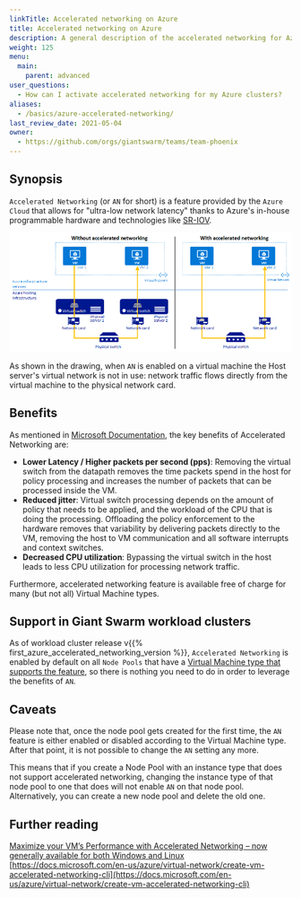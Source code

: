 ```yaml
---
linkTitle: Accelerated networking on Azure
title: Accelerated networking on Azure
description: A general description of the accelerated networking for Azure VMs feature and how it works on Giant Swarm clusters.
weight: 125
menu:
  main:
    parent: advanced
user_questions:
  - How can I activate accelerated networking for my Azure clusters?
aliases:
  - /basics/azure-accelerated-networking/
last_review_date: 2021-05-04
owner:
  - https://github.com/orgs/giantswarm/teams/team-phoenix
---
```


## Synopsis

`Accelerated Networking` (or `AN` for short) is a feature provided by the `Azure Cloud` that allows for
"ultra-low network latency" thanks to Azure's in-house programmable hardware and technologies like [SR-IOV](https://docs.microsoft.com/en-us/windows-hardware/drivers/network/overview-of-single-root-i-o-virtualization--sr-iov-).

![Accelerated Networking](accelerated-networking.png)

As shown in the drawing, when `AN` is enabled on a virtual machine the Host server's virtual network is not in use:
network traffic flows directly from the virtual machine to the physical network card.

## Benefits

As mentioned in [Microsoft Documentation](https://docs.microsoft.com/en-us/azure/virtual-network/create-vm-accelerated-networking-cli),
the key benefits of Accelerated Networking are:

- **Lower Latency / Higher packets per second (pps)**: Removing the virtual switch from the datapath removes the time packets spend in the host for policy processing and increases the number of packets that can be processed inside the VM.
- **Reduced jitter**: Virtual switch processing depends on the amount of policy that needs to be applied, and the workload of the CPU that is doing the processing. Offloading the policy enforcement to the hardware removes that variability by delivering packets directly to the VM, removing the host to VM communication and all software interrupts and context switches.
- **Decreased CPU utilization**: Bypassing the virtual switch in the host leads to less CPU utilization for processing network traffic.

Furthermore, accelerated networking feature is available free of charge for many (but not all) Virtual Machine types.

## Support in Giant Swarm workload clusters

As of workload cluster release v{{% first_azure_accelerated_networking_version %}}, `Accelerated Networking` is enabled by default
on all `Node Pools` that have a [Virtual Machine type that supports the feature](https://docs.microsoft.com/en-us/azure/virtual-network/create-vm-accelerated-networking-powershell#supported-vm-instances), so there is nothing you need to do
in order to leverage the benefits of `AN`.

## Caveats

Please note that, once the node pool gets created for the first time, the `AN` feature is either enabled or disabled
according to the Virtual Machine type.
After that point, it is not possible to change the `AN` setting any more.

This means that if you create a Node Pool with an instance type that does not support accelerated networking,
changing the instance type of that node pool to one that does will not enable `AN` on that node pool.
Alternatively, you can create a new node pool and delete the old one.

## Further reading

[Maximize your VM’s Performance with Accelerated Networking – now generally available for both Windows and Linux](https://azure.microsoft.com/en-us/blog/maximize-your-vm-s-performance-with-accelerated-networking-now-generally-available-for-both-windows-and-linux/)
[https://docs.microsoft.com/en-us/azure/virtual-network/create-vm-accelerated-networking-cli](https://docs.microsoft.com/en-us/azure/virtual-network/create-vm-accelerated-networking-cli)
